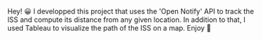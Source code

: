 Hey! 😀
I developped this project that uses the 'Open Notify' API to track the ISS and compute its distance from any given location.
In addition to that, I used Tableau to visualize the path of the ISS on a map.
Enjoy 🐍 
